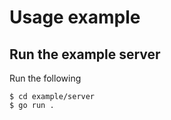# Usage example

## Run the example server

Run the following
```
$ cd example/server
$ go run .
```
